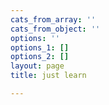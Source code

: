 ```yaml
---
cats_from_array: ''
cats_from_object: ''
options: ''
options_1: []
options_2: []
layout: page
title: just learn

---
```

